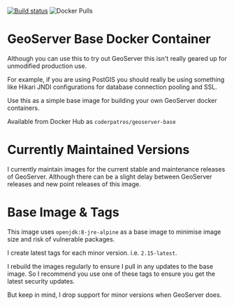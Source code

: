 [![Build status](https://dev.azure.com/patros/OpenSource/_apis/build/status/docker-geoserver-base)](https://dev.azure.com/patros/OpenSource/_build/latest?definitionId=19)
![Docker Pulls](https://img.shields.io/docker/pulls/coderpatros/geoserver-base.svg)

# GeoServer Base Docker Container

Although you can use this to try out GeoServer this isn't really geared up for
unmodified production use.

For example, if you are using PostGIS you should really be using something
like Hikari JNDI configurations for database connection pooling and SSL.

Use this as a simple base image for building your own GeoServer docker
containers.

Available from Docker Hub as `coderpatros/geoserver-base`

# Currently Maintained Versions

I currently maintain images for the current stable and maintenance releases of
GeoServer. Although there can be a slight delay between GeoServer releases and
new point releases of this image.

# Base Image & Tags

This image uses `openjdk:8-jre-alpine` as a base image to minimise image size
and risk of vulnerable packages.

I create latest tags for each minor version. i.e. `2.15-latest`.

I rebuild the images regularly to ensure I pull in any updates to the base
image. So I recommend you use one of these tags to ensure you get the latest
security updates.

But keep in mind, I drop support for minor versions when GeoServer does.

